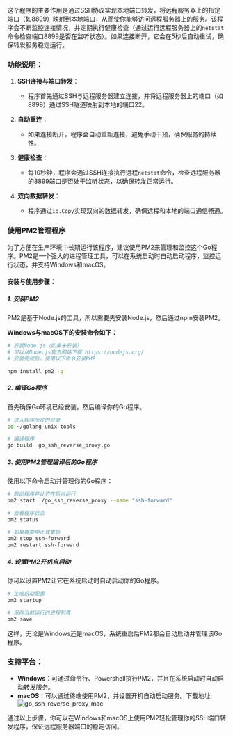 这个程序的主要作用是通过SSH协议实现本地端口转发，将远程服务器上的指定端口（如8899）映射到本地端口，从而使你能够访问远程服务器上的服务。该程序会不断监控连接情况，并定期执行健康检查（通过运行远程服务器上的`netstat`命令检查端口8899是否在监听状态）。如果连接断开，它会在5秒后自动重试，确保转发服务稳定运行。

### 功能说明：

1. **SSH连接与端口转发**：
   - 程序首先通过SSH与远程服务器建立连接，并将远程服务器上的端口（如8899）通过SSH隧道映射到本地的端口22。
   
2. **自动重连**：
   - 如果连接断开，程序会自动重新连接，避免手动干预，确保服务的持续性。

3. **健康检查**：
   - 每10秒钟，程序会通过SSH连接执行远程`netstat`命令，检查远程服务器的8899端口是否处于监听状态，以确保转发正常运行。

4. **双向数据转发**：
   - 程序通过`io.Copy`实现双向的数据转发，确保远程和本地的端口通信畅通。

### 使用PM2管理程序

为了方便在生产环境中长期运行该程序，建议使用PM2来管理和监控这个Go程序。PM2是一个强大的进程管理工具，可以在系统启动时自动启动程序，监控运行状态，并支持Windows和macOS。

#### 安装与使用步骤：

##### 1. 安装PM2

PM2是基于Node.js的工具，所以需要先安装Node.js，然后通过npm安装PM2。

**Windows与macOS下的安装命令如下：**

```bash
# 安装Node.js（如果未安装）
# 可以从Node.js官方网站下载 https://nodejs.org/
# 安装完成后，使用以下命令安装PM2

npm install pm2 -g
```

##### 2. 编译Go程序

首先确保Go环境已经安装，然后编译你的Go程序。

```bash
# 进入程序所在的目录
cd ~/golang-unix-tools

# 编译程序
go build  go_ssh_reverse_proxy.go
```

##### 3. 使用PM2管理编译后的Go程序

使用以下命令启动并管理你的Go程序：

```bash
# 启动程序并让它在后台运行
pm2 start ./go_ssh_reverse_proxy --name "ssh-forward"

# 查看程序状态
pm2 status

# 如果需要停止或重启
pm2 stop ssh-forward
pm2 restart ssh-forward
```

##### 4. 设置PM2开机自启动

你可以设置PM2让它在系统启动时自动启动你的Go程序。

```bash
# 生成启动配置
pm2 startup

# 保存当前运行的进程列表
pm2 save
```

这样，无论是Windows还是macOS，系统重启后PM2都会自动启动并管理该Go程序。

### 支持平台：

- **Windows**：可通过命令行、Powershell执行PM2，并且在系统启动时自动启动转发服务。
- **macOS**：可以通过终端使用PM2，并设置开机自动启动服务。下载地址: ![go_ssh_reverse_proxy_mac](./go_ssh_reverse_proxy_mac)

通过以上步骤，你可以在Windows和macOS上使用PM2轻松管理你的SSH端口转发程序，保证远程服务器端口的稳定访问。


